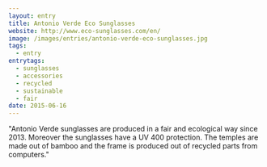 ```yaml
---
layout: entry
title: Antonio Verde Eco Sunglasses
website: http://www.eco-sunglasses.com/en/
image: /images/entries/antonio-verde-eco-sunglasses.jpg
tags:
  - entry
entrytags:
  - sunglasses
  - accessories
  - recycled
  - sustainable
  - fair
date: 2015-06-16
---
```


"Antonio Verde sunglasses are produced in a fair and ecological way since 2013. Moreover the sunglasses have a UV 400 protection. The temples are made out of bamboo and the frame is produced out of recycled parts from computers."